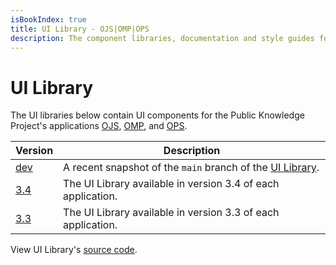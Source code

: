 ```yaml
---
isBookIndex: true
title: UI Library - OJS|OMP|OPS
description: The component libraries, documentation and style guides for working with the user interface in OJS, OMP and OPS.
---
```


# UI Library

The UI libraries below contain UI components for the Public Knowledge Project's applications [OJS](https://pkp.sfu.ca/software/ojs), [OMP](https://pkp.sfu.ca/software/omp), and [OPS](https://pkp.sfu.ca/software/ops).

| Version | Description |
| --- | --- |
| [dev](./dev/) | A recent snapshot of the `main` branch of the [UI Library](https://github.com/pkp/ui-library/). |
| [3.4](./3.4/) | The UI Library available in version 3.4 of each application. |
| [3.3](./3.3/) | The UI Library available in version 3.3 of each application. |

View UI Library's [source code](https://github.com/pkp/ui-library/).
